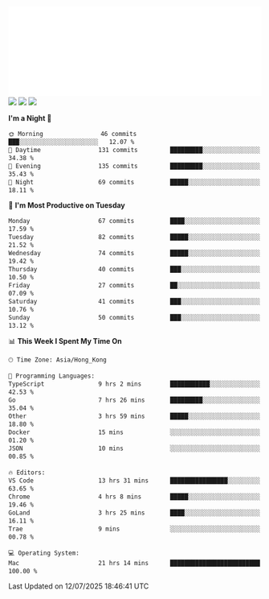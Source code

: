 <img src="./assets/header.svg" />
<img src="https://wakatime.com/share/@Shenley/f0f15f34-169b-42e7-828a-da14eca90966.svg" />
<img src="https://github-readme-stats.ykrazy.top/api/wakatime?username=shenley&langs_count=11&theme=transparent" />
<img src="https://github-readme-stats.ykrazy.top/api?username=shenlye&show_icons=true&include_all_commits=true&theme=transparent" />

<!--START_SECTION:waka-->
**I'm a Night 🦉** 

```text
🌞 Morning                46 commits          ███░░░░░░░░░░░░░░░░░░░░░░   12.07 % 
🌆 Daytime                131 commits         █████████░░░░░░░░░░░░░░░░   34.38 % 
🌃 Evening                135 commits         █████████░░░░░░░░░░░░░░░░   35.43 % 
🌙 Night                  69 commits          █████░░░░░░░░░░░░░░░░░░░░   18.11 % 
```
📅 **I'm Most Productive on Tuesday** 

```text
Monday                   67 commits          ████░░░░░░░░░░░░░░░░░░░░░   17.59 % 
Tuesday                  82 commits          █████░░░░░░░░░░░░░░░░░░░░   21.52 % 
Wednesday                74 commits          █████░░░░░░░░░░░░░░░░░░░░   19.42 % 
Thursday                 40 commits          ███░░░░░░░░░░░░░░░░░░░░░░   10.50 % 
Friday                   27 commits          ██░░░░░░░░░░░░░░░░░░░░░░░   07.09 % 
Saturday                 41 commits          ███░░░░░░░░░░░░░░░░░░░░░░   10.76 % 
Sunday                   50 commits          ███░░░░░░░░░░░░░░░░░░░░░░   13.12 % 
```


📊 **This Week I Spent My Time On** 

```text
🕑︎ Time Zone: Asia/Hong_Kong

💬 Programming Languages: 
TypeScript               9 hrs 2 mins        ███████████░░░░░░░░░░░░░░   42.53 % 
Go                       7 hrs 26 mins       █████████░░░░░░░░░░░░░░░░   35.04 % 
Other                    3 hrs 59 mins       █████░░░░░░░░░░░░░░░░░░░░   18.80 % 
Docker                   15 mins             ░░░░░░░░░░░░░░░░░░░░░░░░░   01.20 % 
JSON                     10 mins             ░░░░░░░░░░░░░░░░░░░░░░░░░   00.85 % 

🔥 Editors: 
VS Code                  13 hrs 31 mins      ████████████████░░░░░░░░░   63.65 % 
Chrome                   4 hrs 8 mins        █████░░░░░░░░░░░░░░░░░░░░   19.46 % 
GoLand                   3 hrs 25 mins       ████░░░░░░░░░░░░░░░░░░░░░   16.11 % 
Trae                     9 mins              ░░░░░░░░░░░░░░░░░░░░░░░░░   00.78 % 

💻 Operating System: 
Mac                      21 hrs 14 mins      █████████████████████████   100.00 % 
```


 Last Updated on 12/07/2025 18:46:41 UTC
<!--END_SECTION:waka-->
